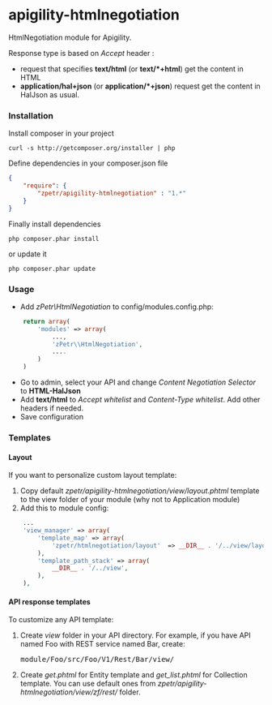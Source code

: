 apigility-htmlnegotiation
=========================

HtmlNegotiation module for Apigility.

Response type is based on *Accept* header :

- request that specifies **text/html** (or **text/\*+html**) get the content in HTML
- **application/hal+json** (or **application/\*+json**) request get the content in HalJson as usual.

### Installation
Install composer in your project

    curl -s http://getcomposer.org/installer | php

Define dependencies in your composer.json file

```json
{
    "require": {
        "zpetr/apigility-htmlnegotiation" : "1.*"
    }
}
```

Finally install dependencies

    php composer.phar install

or update it

    php composer.phar update

### Usage
- Add *zPetr\\HtmlNegotiation* to config/modules.config.php:
```php
	return array(
    	'modules' => array(
        	...,
            'zPetr\\HtmlNegotiation',
            ....
		)
	)     
```
- Go to admin, select your API and change *Content Negotiation Selector* to **HTML-HalJson**
- Add **text/html** to *Accept whitelist* and *Content-Type whitelist*. Add other headers if needed.
- Save configuration

### Templates

#### Layout
If you want to personalize custom layout template:

1. Copy default *zpetr/apigility-htmlnegotiation/view/layout.phtml* template to the view folder of your module (why not to Application module)
2. Add this to module config:
```php
	...
	'view_manager' => array(
		'template_map' => array(
			'zpetr/htmlnegotiation/layout'	=> __DIR__ . '/../view/layout.phtml',
		),
		'template_path_stack' => array(
			__DIR__ . '/../view',
		),
	),
```

#### API response templates

To customize any API template:

1. Create *view* folder in your API directory. For example, if you have API named Foo with REST service named Bar, create:<pre>module/Foo/src/Foo/V1/Rest/Bar/view/</pre>
2. Create *get.phtml* for Entity template and *get_list.phtml* for Collection template. You can use default ones from *zpetr/apigility-htmlnegotiation/view/zf/rest/* folder.
